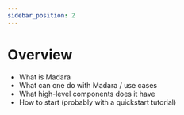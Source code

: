 ```yaml
---
sidebar_position: 2
---
```


# Overview
- What is Madara
- What can one do with Madara / use cases
- What high-level components does it have
- How to start (probably with a quickstart tutorial)